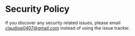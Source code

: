 # Security Policy

If you discover any security related issues, please email claudioe0407@gmail.com instead of using the issue tracker.
